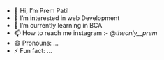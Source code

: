 - 👋 Hi, I’m Prem Patil
- 👀 I’m interested in web Development
- 🌱 I’m currently learning in BCA
- 📫 How to reach me instagram :- @_theonly__prem_
- 😄 Pronouns: ...
- ⚡ Fun fact: ...
